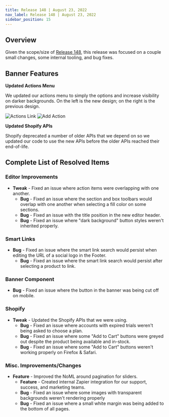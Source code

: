 ```yaml
---
title: Release 148 | August 23, 2022
nav_label: Release 148 | August 23, 2022
sidebar_position: 15
---
```


## Overview

Given the scope/size of [Release 148](https://support.unstack.com/hc/en-us/articles/8567253215127), this release was
focused on a couple small changes, some internal tooling, and bug fixes.

## Banner Features

**Updated Actions Menu**

We updated our actions menu to simply the options and increase visibility on darker backgrounds. On the left is the new
design; on the right is the previous design.

![Actions Link](/assets/studio/actions.png)
![Add Action](/assets/studio/screely-1663010689605.png)

**Updated Shopify APIs**

Shopify deprecated a number of older APIs that we depend on so we updated our code to use the new APIs before the older
APIs reached their end-of-life.

## Complete List of Resolved Items

### Editor Improvements

* **Tweak** - Fixed an issue where action items were overlapping with one another.
  + **Bug** - Fixed an issue where the section and box toolbars would overlap with one another when selecting a
  fill color on some sections.
  + **Bug** - Fixed an issue with the title position in the new editor header.
  + **Bug** - Fixed an issue where "dark background" button styles weren't inherited properly.

### Smart Links

* **Bug** - Fixed an issue where the smart link search would persist when editing the URL of a social logo in the
  Footer.
  + **Bug** - Fixed an issue where the smart link search would persist after selecting a product to link.

### Banner Component

* **Bug** - Fixed an issue where the button in the banner was being cut off on mobile.

### Shopify

* **Tweak** - Updated the Shopify APIs that we were using.
  + **Bug** - Fixed an issue where accounts with expired trials weren't being asked to choose a plan.
  + **Bug** - Fixed an issue where some "Add to Cart" buttons were greyed out despite the product being available
  and in-stock.
  + **Bug** - Fixed an issue where some "Add to Cart" buttons weren't working properly on Firefox & Safari.

### Misc. Improvements/Changes

* **Feature** - Improved the NoML around pagination for sliders.
  + **Feature** - Created internal Zapier integration for our support, success, and marketing teams.
  + **Bug** - Fixed an issue where some images with transparent backgrounds weren't rendering properly
  + **Bug** - Fixed an issue where a small white margin was being added to the bottom of all pages.
